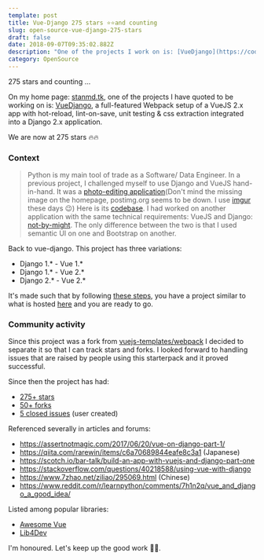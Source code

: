 ```yaml
---
template: post
title: Vue-Django 275 stars ⭐️⭐️and counting
slug: open-source-vue-django-275-stars
draft: false
date: 2018-09-07T09:35:02.882Z
description: "One of the projects I work on is: [VueDjango](https://code.stanmd.tk/vue-django/), a full-featured Webpack setup of a VueJS 2.x app with hot-reload, lint-on-save, unit testing & css extraction integrated into a Django 2.x application.\nGuess what, it is now at 275 stars \U0001F525\U0001F525"
category: OpenSource
---
```

275 stars and counting ...

On my home page: [stanmd.tk](stanmd.tk), one of the projects I have quoted to be working on is: [VueDjango](https://code.stanmd.tk/vue-django/), a full-featured Webpack setup of a VueJS 2.x app with hot-reload, lint-on-save, unit testing & css extraction integrated into a Django 2.x application.

We are now at 275 stars 🔥🔥

### Context

> Python is my main tool of trade as a Software/ Data Engineer. In a previous project, I challenged myself to use Django and VueJS hand-in-hand. It was a [photo-editing application](https://sjourney.herokuapp.com/)(Don't mind the missing image on the homepage, postimg.org seems to be down. I use [imgur](https://imgur.com) these days 😉) Here is its [codebase](https://github.com/NdagiStanley/symmetrical-journey). I had worked on another application with the same technical requirements: VueJS and Django: [not-by-might](http://nbm-doit.herokuapp.com/). The only difference between the two is that I used semantic UI on one and Bootstrap on another.

Back to vue-django. This project has three variations:
- Django 1.* - Vue 1.*
- Django 1.* - Vue 2.*
- Django 2.* - Vue 2.*

It's made such that by following [these steps](https://github.com/NdagiStanley/vue-django#usage-of-vuedjango), you have a project similar to what is hosted [here](https://vuedjango.herokuapp.com/) and you are ready to go.

### Community activity

Since this project was a fork from [vuejs-templates/webpack](https://github.com/vuejs-templates/webpack) I decided to separate it so that I can track stars and forks. I looked forward to handling issues that are raised by people using this starterpack and it proved successful.

Since then the project has had:
- [275+ stars](https://github.com/NdagiStanley/vue-django/stargazers)
- [50+ forks](https://github.com/NdagiStanley/vue-django/network/members)
- [5 closed issues](https://github.com/NdagiStanley/vue-django/issues?q=is%3Aissue+is%3Aclosed+label%3Abug) (user created)

Referenced severally in articles and forums:
- https://assertnotmagic.com/2017/06/20/vue-on-django-part-1/
- https://qiita.com/rarewin/items/c6a70689844eafe8c3a1 (Japanese)
- https://scotch.io/bar-talk/build-an-app-with-vuejs-and-django-part-one
- https://stackoverflow.com/questions/40218588/using-vue-with-django
- https://www.7zhao.net/ziliao/295069.html (Chinese)
- https://www.reddit.com/r/learnpython/comments/7h1n2q/vue_and_django_a_good_idea/

Listed among popular libraries:
- [Awesome Vue](https://github.com/vuejs/awesome-vue#scaffold)
- [Lib4Dev](http://www.lib4dev.com/info/NdagiStanley/vue-django/101198992)

I'm honoured. Let's keep up the good work 💪🏽.
